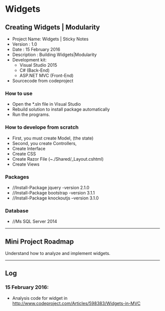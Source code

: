 # Widgets

## Creating Widgets | Modularity

* Project Name: Widgets | Sticky Notes
* Version : 1.0
* Date	: 15 February 2016
* Description : Building Widgets|Modularity
* Development kit:
  - Visual Studio 2015
  - C# (Back-End)
  - ASP.NET MVC (Front-End)
* Sourcecode from codeproject

### How to use

* Open the *.sln file in Visual Studio
* Rebuild solution to install package automatically
* Run the programs.

### How to develope from scratch

* First, you must create Model, (the state)
* Second, you create Controllers,
* Create Interface
* Create CSS
* Create Razor File (~./Shared/_Layout.cshtml)
* Create Views

### Packages

* //Install-Package jquery -version 2.1.0
* //Install-Package bootstrap -version 3.1.1
* //Install-Package knockoutjs –version 3.1.0

### Database

* //Ms SQL Server 2014

*  *  *  *  *  *  *  *  *  *  *  *  *  *  *  *  *  *  *  *

## Mini Project Roadmap

Understand how to analyze and implement widgets.

*  *  *  *  *  *  *  *  *  *  *  *  *  *  *  *  *  *  *  *

## Log

### 15 February 2016:

- Analysis code for widget in http://www.codeproject.com/Articles/598383/Widgets-in-MVC
